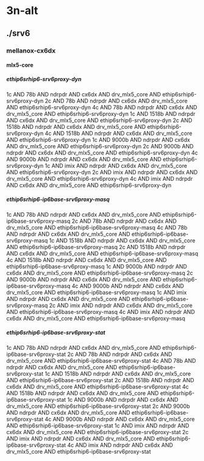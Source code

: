 # 3n-alt
## ./srv6
### mellanox-cx6dx
#### mlx5-core
##### ethip6srhip6-srv6proxy-dyn
1c AND 78b AND ndrpdr AND cx6dx AND drv_mlx5_core AND ethip6srhip6-srv6proxy-dyn
2c AND 78b AND ndrpdr AND cx6dx AND drv_mlx5_core AND ethip6srhip6-srv6proxy-dyn
4c AND 78b AND ndrpdr AND cx6dx AND drv_mlx5_core AND ethip6srhip6-srv6proxy-dyn
1c AND 1518b AND ndrpdr AND cx6dx AND drv_mlx5_core AND ethip6srhip6-srv6proxy-dyn
2c AND 1518b AND ndrpdr AND cx6dx AND drv_mlx5_core AND ethip6srhip6-srv6proxy-dyn
4c AND 1518b AND ndrpdr AND cx6dx AND drv_mlx5_core AND ethip6srhip6-srv6proxy-dyn
1c AND 9000b AND ndrpdr AND cx6dx AND drv_mlx5_core AND ethip6srhip6-srv6proxy-dyn
2c AND 9000b AND ndrpdr AND cx6dx AND drv_mlx5_core AND ethip6srhip6-srv6proxy-dyn
4c AND 9000b AND ndrpdr AND cx6dx AND drv_mlx5_core AND ethip6srhip6-srv6proxy-dyn
1c AND imix AND ndrpdr AND cx6dx AND drv_mlx5_core AND ethip6srhip6-srv6proxy-dyn
2c AND imix AND ndrpdr AND cx6dx AND drv_mlx5_core AND ethip6srhip6-srv6proxy-dyn
4c AND imix AND ndrpdr AND cx6dx AND drv_mlx5_core AND ethip6srhip6-srv6proxy-dyn
##### ethip6srhip6-ip6base-srv6proxy-masq
1c AND 78b AND ndrpdr AND cx6dx AND drv_mlx5_core AND ethip6srhip6-ip6base-srv6proxy-masq
2c AND 78b AND ndrpdr AND cx6dx AND drv_mlx5_core AND ethip6srhip6-ip6base-srv6proxy-masq
4c AND 78b AND ndrpdr AND cx6dx AND drv_mlx5_core AND ethip6srhip6-ip6base-srv6proxy-masq
1c AND 1518b AND ndrpdr AND cx6dx AND drv_mlx5_core AND ethip6srhip6-ip6base-srv6proxy-masq
2c AND 1518b AND ndrpdr AND cx6dx AND drv_mlx5_core AND ethip6srhip6-ip6base-srv6proxy-masq
4c AND 1518b AND ndrpdr AND cx6dx AND drv_mlx5_core AND ethip6srhip6-ip6base-srv6proxy-masq
1c AND 9000b AND ndrpdr AND cx6dx AND drv_mlx5_core AND ethip6srhip6-ip6base-srv6proxy-masq
2c AND 9000b AND ndrpdr AND cx6dx AND drv_mlx5_core AND ethip6srhip6-ip6base-srv6proxy-masq
4c AND 9000b AND ndrpdr AND cx6dx AND drv_mlx5_core AND ethip6srhip6-ip6base-srv6proxy-masq
1c AND imix AND ndrpdr AND cx6dx AND drv_mlx5_core AND ethip6srhip6-ip6base-srv6proxy-masq
2c AND imix AND ndrpdr AND cx6dx AND drv_mlx5_core AND ethip6srhip6-ip6base-srv6proxy-masq
4c AND imix AND ndrpdr AND cx6dx AND drv_mlx5_core AND ethip6srhip6-ip6base-srv6proxy-masq
##### ethip6srhip6-ip6base-srv6proxy-stat
1c AND 78b AND ndrpdr AND cx6dx AND drv_mlx5_core AND ethip6srhip6-ip6base-srv6proxy-stat
2c AND 78b AND ndrpdr AND cx6dx AND drv_mlx5_core AND ethip6srhip6-ip6base-srv6proxy-stat
4c AND 78b AND ndrpdr AND cx6dx AND drv_mlx5_core AND ethip6srhip6-ip6base-srv6proxy-stat
1c AND 1518b AND ndrpdr AND cx6dx AND drv_mlx5_core AND ethip6srhip6-ip6base-srv6proxy-stat
2c AND 1518b AND ndrpdr AND cx6dx AND drv_mlx5_core AND ethip6srhip6-ip6base-srv6proxy-stat
4c AND 1518b AND ndrpdr AND cx6dx AND drv_mlx5_core AND ethip6srhip6-ip6base-srv6proxy-stat
1c AND 9000b AND ndrpdr AND cx6dx AND drv_mlx5_core AND ethip6srhip6-ip6base-srv6proxy-stat
2c AND 9000b AND ndrpdr AND cx6dx AND drv_mlx5_core AND ethip6srhip6-ip6base-srv6proxy-stat
4c AND 9000b AND ndrpdr AND cx6dx AND drv_mlx5_core AND ethip6srhip6-ip6base-srv6proxy-stat
1c AND imix AND ndrpdr AND cx6dx AND drv_mlx5_core AND ethip6srhip6-ip6base-srv6proxy-stat
2c AND imix AND ndrpdr AND cx6dx AND drv_mlx5_core AND ethip6srhip6-ip6base-srv6proxy-stat
4c AND imix AND ndrpdr AND cx6dx AND drv_mlx5_core AND ethip6srhip6-ip6base-srv6proxy-stat
